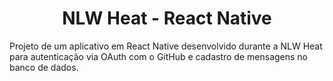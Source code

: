 <h1 align="center">NLW Heat - React Native</h1>

Projeto de um aplicativo em React Native desenvolvido durante a NLW Heat para autenticação via OAuth com o GitHub e cadastro de mensagens no banco de dados.
